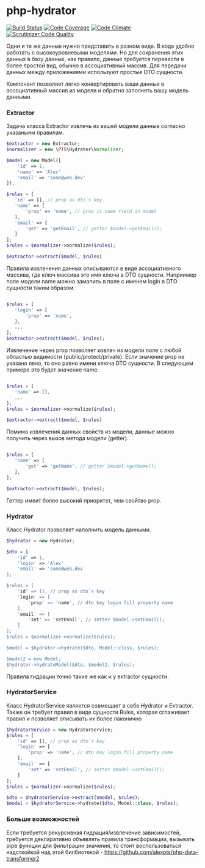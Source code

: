 # php-hydrator

[![Build Status](https://travis-ci.org/alexpts/php-hydrator.svg?branch=master)](https://travis-ci.org/alexpts/php-hydrator)
[![Code Coverage](https://scrutinizer-ci.com/g/alexpts/php-hydrator/badges/coverage.png?b=master)](https://scrutinizer-ci.com/g/alexpts/php-hydrator/?branch=master)
[![Code Climate](https://codeclimate.com/github/alexpts/php-hydrator/badges/gpa.svg)](https://codeclimate.com/github/alexpts/php-hydrator)
[![Scrutinizer Code Quality](https://scrutinizer-ci.com/g/alexpts/php-hydrator/badges/quality-score.png?b=master)](https://scrutinizer-ci.com/g/alexpts/php-hydrator/?branch=master)


Одни и те же данные нужно представить в разном виде. В коде удобно работать с высокоуровневыми моделями. Но для сохранения этих данных в базу данных, как правило, данные требуется перевести в более простой вид, обычно в ассоциативный массив. Для передачи данных между приложениями используют простые DTO сущности.

Компонент позволяет легко конвертировать ваши данные в ассоциативный массив из модели и обратно заполнять вашу модель данными.

### Extractor
Задача класса Extractor извлечь из вашей модели данные согласно указанынм правилам.

```php
$extractor = new Extractor;
$normalizer = new \PTS\Hydrator\Normalizer;

$model = new Model([
    'id' => 1,
    'name' => 'Alex'
    'email' => 'some@web.dev'
]);

$rules = [
   'id' => [], // prop as dto`s key
   'name' => [
	   'prop' => 'name', // prop is name field in model
   ],
   'email' => [
	   'get' => 'getEmail', // getter $model->getEmail();
   ]
];
$rules = $normalizer->normalize($rules);

$extractor->extract($model, $rules)
```

Правила извлечения данных описываются в виде ассоциативного массива, где ключ массива это имя ключа в DTO сущности.
Наприимер поле модели name можно замапить в поле с именем login в DTO сущности таким образом.

```php

$rules = [
   'login' => [
	   'prop' => 'name',
   ],
   ...
];
$extractor->extract($model, $rules);
```

Извлечение через prop позволяет извлеч из модели поле с любой областью видимости (public/protect/private).
Если значение prop не указано явно, то оно равно имени ключа DTO сущности. В следующем примере это будет значение name.
```php

$rules = [
   'name' => [],
   ...
];
$rules = $normalizer->normalize($rules);

$extractor->extract($model, $rules)
```

Помимо извлечения данных свойств из модели, данные можно получить через вызов метода модели (getter).
```php

$rules = [
   'name' => [
	   'get' => 'getName', // getter $model->getName();
   ],
];

$extractor->extract($model, $rules);
```

Геттер имеит более высокий приоритет, чем свойтво prop.


### Hydrator
Класс Hydrator позволяет наполнить модель данными.


```php
$hydrator = new Hydrator;

$dto = [
    'id' => 1,
    'login' => 'Alex'
    'email' => 'some@web.dev
];

$rules = [
	'id' => [], // prop as dto`s key
	'login' => [
		'prop' => 'name', // dto key login fill property name
	],
	'email' => [
		'set' => 'setEmail', // setter $model->setEmail();
	]
];
$rules = $normalizer->normalize($rules);

$model = $hydrator->hydrate($dto, Model::class, $rules);

$model2 = new Model;
$hydrator->hydrateModel($dto, $model2, $rules);
```

Правила гидрации точно такие же как и у extractor сущности.


### HydratorService

Класс HydratorService является совмещает в себе Hydrator и Extractor.
Также он требует правил в виде сущности Rules, которая сглаживает правил и позволяет описывать их более лаконично

```php
$hydratorService = new HydratorService;
$rules = [
    'id' => [], // prop as dto`s key
    'login' => [
        'prop' => 'name', // dto key login fill property name
    ],
    'email' => [
        'set' => 'setEmail', // setter $model->setEmail();
    ]
];
$rules = $normalizer->normalize($rules);

$dto = $hydratorService->extract($model, $rules);
$model = $hydratorService->hydrate($dto, Model::class, $rules);
```

### Больше возможностей

Если требуется рекурсивная гидрация/извлечение зависимостей, требуется декларативно объявлять правила трансформации,
вызывать pipe функции для фильтрации значения, то стоит воспользоваться надсткойкой над этой билбиотекой - https://github.com/alexpts/php-data-transformer2
